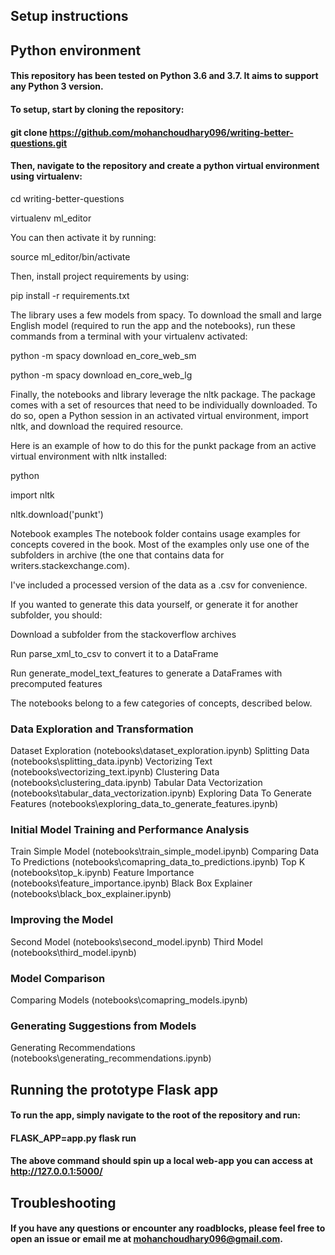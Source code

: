 ## Setup instructions
## Python environment
#### This repository has been tested on Python 3.6 and 3.7. It aims to support any Python 3 version.

#### To setup, start by cloning the repository:

#### git clone https://github.com/mohanchoudhary096/writing-better-questions.git

#### Then, navigate to the repository and create a python virtual environment using virtualenv:

cd writing-better-questions

virtualenv ml_editor

You can then activate it by running:

source ml_editor/bin/activate

Then, install project requirements by using:

pip install -r requirements.txt

The library uses a few models from spacy. To download the small and large English model (required to run the app and the notebooks), run these commands from a terminal with your virtualenv activated:

python -m spacy download en_core_web_sm

python -m spacy download en_core_web_lg

Finally, the notebooks and library leverage the nltk package. The package comes with a set of resources that need to be individually downloaded. To do so, open a Python session in an activated virtual environment, import nltk, and download the required resource.

Here is an example of how to do this for the punkt package from an active virtual environment with nltk installed:

python

import nltk

nltk.download('punkt')

Notebook examples
The notebook folder contains usage examples for concepts covered in the book. Most of the examples only use one of the subfolders in archive (the one that contains data for writers.stackexchange.com).

I've included a processed version of the data as a .csv for convenience.

If you wanted to generate this data yourself, or generate it for another subfolder, you should:

Download a subfolder from the stackoverflow archives

Run parse_xml_to_csv to convert it to a DataFrame

Run generate_model_text_features to generate a DataFrames with precomputed features

The notebooks belong to a few categories of concepts, described below.

### Data Exploration and Transformation
Dataset Exploration (notebooks\dataset_exploration.ipynb)
Splitting Data      (notebooks\splitting_data.ipynb)
Vectorizing Text (notebooks\vectorizing_text.ipynb)
Clustering Data (notebooks\clustering_data.ipynb)
Tabular Data Vectorization  (notebooks\tabular_data_vectorization.ipynb)
Exploring Data To Generate Features (notebooks\exploring_data_to_generate_features.ipynb)
### Initial Model Training and Performance Analysis 
Train Simple Model (notebooks\train_simple_model.ipynb)
Comparing Data To Predictions (notebooks\comapring_data_to_predictions.ipynb)
Top K (notebooks\top_k.ipynb)
Feature Importance (notebooks\feature_importance.ipynb)
Black Box Explainer (notebooks\black_box_explainer.ipynb)
### Improving the Model
Second Model (notebooks\second_model.ipynb)
Third Model   (notebooks\third_model.ipynb)
### Model Comparison
Comparing Models (notebooks\comapring_models.ipynb)
### Generating Suggestions from Models
Generating Recommendations (notebooks\generating_recommendations.ipynb)

## Running the prototype Flask app
#### To run the app, simply navigate to the root of the repository and run:

#### FLASK_APP=app.py flask run

#### The above command should spin up a local web-app you can access at http://127.0.0.1:5000/

## Troubleshooting
#### If you have any questions or encounter any roadblocks, please feel free to open an issue or email me at mohanchoudhary096@gmail.com.
